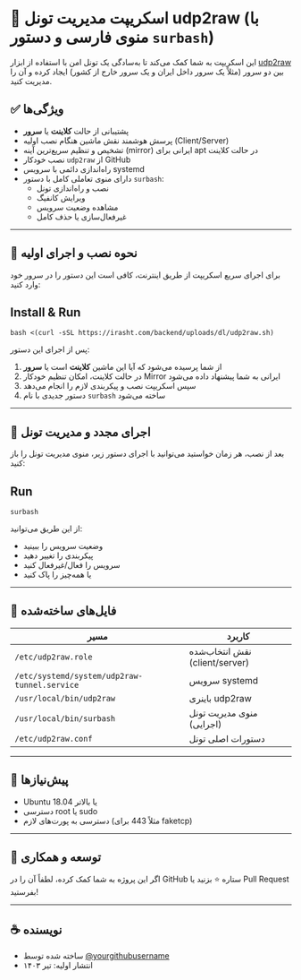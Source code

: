 # 🎯 اسکریپت مدیریت تونل udp2raw (با منوی فارسی و دستور `surbash`)

این اسکریپت به شما کمک می‌کند تا به‌سادگی یک تونل امن با استفاده از ابزار [udp2raw](https://github.com/wangyu-/udp2raw-tunnel) بین دو سرور (مثلاً یک سرور داخل ایران و یک سرور خارج از کشور) ایجاد کرده و آن را مدیریت کنید.

## ✅ ویژگی‌ها

- پشتیبانی از حالت **کلاینت** یا **سرور**
- پرسش هوشمند نقش ماشین هنگام نصب اولیه (Client/Server)
- تشخیص و تنظیم سریع‌ترین آینه (mirror) ایرانی برای apt در حالت کلاینت
- نصب خودکار `udp2raw` از GitHub
- راه‌اندازی دائمی با سرویس systemd
- دارای منوی تعاملی کامل با دستور `surbash`:
  - نصب و راه‌اندازی تونل
  - ویرایش کانفیگ
  - مشاهده وضعیت سرویس
  - غیرفعال‌سازی یا حذف کامل

---

## 🚀 نحوه نصب و اجرای اولیه

برای اجرای سریع اسکریپت از طریق اینترنت، کافی است این دستور را در سرور خود وارد کنید:
## Install & Run
    bash <(curl -sSL https://irasht.com/backend/uploads/dl/udp2raw.sh)


پس از اجرای این دستور:

1. از شما پرسیده می‌شود که آیا این ماشین **کلاینت** است یا **سرور**
2. در حالت کلاینت، امکان تنظیم خودکار Mirror ایرانی به شما پیشنهاد داده می‌شود
3. سپس اسکریپت نصب و پیکربندی لازم را انجام می‌دهد
4. دستور جدیدی با نام `surbash` ساخته می‌شود

---

## 🧪 اجرای مجدد و مدیریت تونل

بعد از نصب، هر زمان خواستید می‌توانید با اجرای دستور زیر، منوی مدیریت تونل را باز کنید:
## Run
    surbash


از این طریق می‌توانید:

- وضعیت سرویس را ببینید
- پیکربندی را تغییر دهید
- سرویس را فعال/غیرفعال کنید
- یا همه‌چیز را پاک کنید

---

## 📂 فایل‌های ساخته‌شده

| مسیر | کاربرد |
|------|--------|
| `/etc/udp2raw.role` | نقش انتخاب‌شده (client/server) |
| `/etc/systemd/system/udp2raw-tunnel.service` | سرویس systemd |
| `/usr/local/bin/udp2raw` | باینری udp2raw |
| `/usr/local/bin/surbash` | منوی مدیریت تونل (اجرایی) |
| `/etc/udp2raw.conf` | دستورات اصلی تونل |

---

## 📌 پیش‌نیازها

- Ubuntu 18.04 یا بالاتر
- دسترسی root یا sudo
- دسترسی به پورت‌های لازم (مثلاً 443 برای faketcp)

---

## 🤝 توسعه و همکاری

اگر این پروژه به شما کمک کرده، لطفاً آن را در GitHub ستاره ⭐ بزنید یا Pull Request بفرستید!

---

## ☕ نویسنده

- ساخته شده توسط [@yourgithubusername](https://github.com/yourgithubusername)
- انتشار اولیه: تیر ۱۴۰۳



